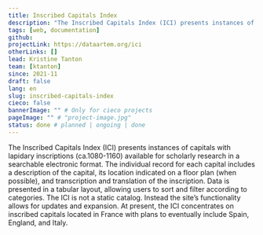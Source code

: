 ```yaml
---
title: Inscribed Capitals Index
description: "The Inscribed Capitals Index (ICI) presents instances of capitals with lapidary inscriptions (ca.1080-1160) available for scholarly research in a searchable electronic format."
tags: [web, documentation]
github:
projectLink: https://dataartem.org/ici
otherLinks: []
lead: Kristine Tanton
team: [ktanton]
since: 2021-11
draft: false
lang: en
slug: inscribed-capitals-index
cieco: false
bannerImage: "" # Only for cieco projects
pageImage: "" # "project-image.jpg"
status: done # planned | ongoing | done
---
```


<!-- ajouter bonnes dates-->

The Inscribed Capitals Index (ICI) presents instances of capitals with lapidary inscriptions (ca.1080-1160) available for scholarly research in a searchable electronic format. The individual record for each capital includes a description of the capital, its location indicated on a floor plan (when possible), and transcription and translation of the inscription. Data is presented in a tabular layout, allowing users to sort and filter according to categories. The ICI is not a static catalog. Instead the site’s functionality allows for updates and expansion. At present, the ICI concentrates on inscribed capitals located in France with plans to eventually include Spain, England, and Italy.
